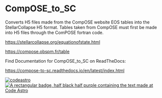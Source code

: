 # CompOSE_to_SC

Converts H5 files made from the CompOSE website EOS tables into the StellarCollapse H5 format.
Tables taken from CompOSE must first be made into H5 files through the ComPOSE fortran code.

https://stellarcollapse.org/equationofstate.html

https://compose.obspm.fr/table


Find Documentation for CompOSE_to_SC on ReadTheDocs:

https://compose-to-sc.readthedocs.io/en/latest/index.html


[![codeastro](https://img.shields.io/badge/Made%20at-Code/Astro-blueviolet.svg)](https://semaphorep.github.io/codeastro/)
[![A rectangular badge, half black half purple containing the text made at Code Astro](https://img.shields.io/badge/Made%20at-Code/Astro-blueviolet.svg)](https://semaphorep.github.io/codeastro/)
